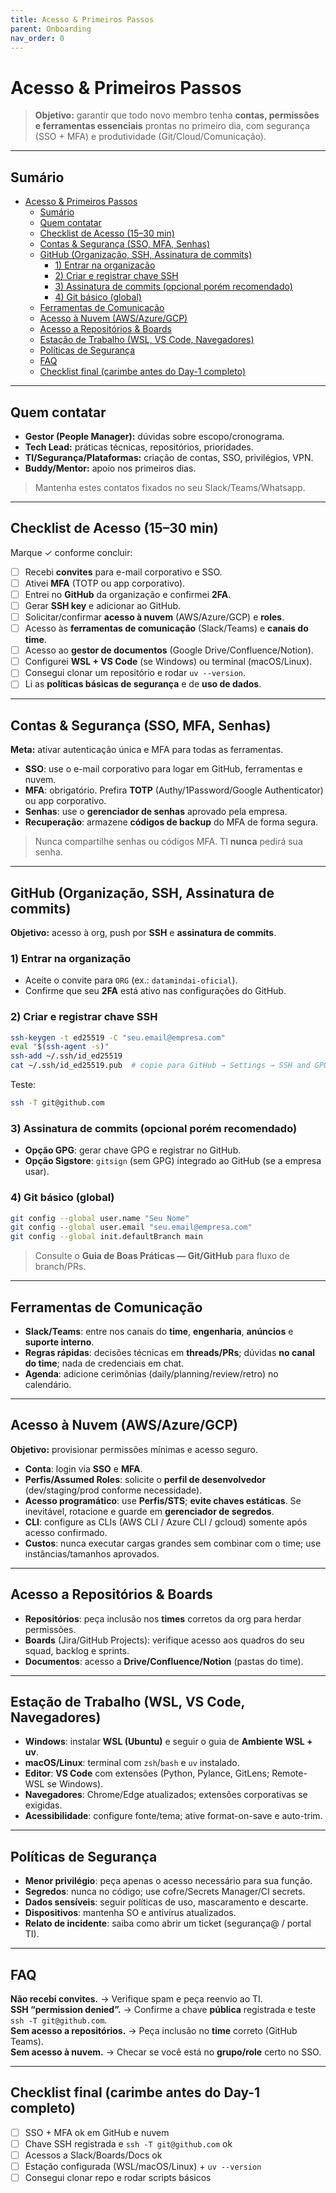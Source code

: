 ```yaml
---
title: Acesso & Primeiros Passos
parent: Onboarding
nav_order: 0
---
```


# Acesso & Primeiros Passos

> **Objetivo:** garantir que todo novo membro tenha **contas, permissões e ferramentas essenciais** prontas no primeiro dia, com segurança (SSO + MFA) e produtividade (Git/Cloud/Comunicação).

---

## Sumário
- [Acesso \& Primeiros Passos](#acesso--primeiros-passos)
  - [Sumário](#sumário)
  - [Quem contatar](#quem-contatar)
  - [Checklist de Acesso (15–30 min)](#checklist-de-acesso-1530-min)
  - [Contas \& Segurança (SSO, MFA, Senhas)](#contas--segurança-sso-mfa-senhas)
  - [GitHub (Organização, SSH, Assinatura de commits)](#github-organização-ssh-assinatura-de-commits)
    - [1) Entrar na organização](#1-entrar-na-organização)
    - [2) Criar e registrar chave SSH](#2-criar-e-registrar-chave-ssh)
    - [3) Assinatura de commits (opcional porém recomendado)](#3-assinatura-de-commits-opcional-porém-recomendado)
    - [4) Git básico (global)](#4-git-básico-global)
  - [Ferramentas de Comunicação](#ferramentas-de-comunicação)
  - [Acesso à Nuvem (AWS/Azure/GCP)](#acesso-à-nuvem-awsazuregcp)
  - [Acesso a Repositórios \& Boards](#acesso-a-repositórios--boards)
  - [Estação de Trabalho (WSL, VS Code, Navegadores)](#estação-de-trabalho-wsl-vs-code-navegadores)
  - [Políticas de Segurança](#políticas-de-segurança)
  - [FAQ](#faq)
  - [Checklist final (carimbe antes do Day-1 completo)](#checklist-final-carimbe-antes-do-day-1-completo)

---

## Quem contatar
- **Gestor (People Manager):** dúvidas sobre escopo/cronograma.
- **Tech Lead:** práticas técnicas, repositórios, prioridades.
- **TI/Segurança/Plataformas:** criação de contas, SSO, privilégios, VPN.
- **Buddy/Mentor:** apoio nos primeiros dias.

> Mantenha estes contatos fixados no seu Slack/Teams/Whatsapp.

---

## Checklist de Acesso (15–30 min)
Marque ✓ conforme concluir:
- [ ] Recebi **convites** para e-mail corporativo e SSO.
- [ ] Ativei **MFA** (TOTP ou app corporativo).
- [ ] Entrei no **GitHub** da organização e confirmei **2FA**.
- [ ] Gerar **SSH key** e adicionar ao GitHub.
- [ ] Solicitar/confirmar **acesso à nuvem** (AWS/Azure/GCP) e **roles**.
- [ ] Acesso às **ferramentas de comunicação** (Slack/Teams) e **canais do time**.
- [ ] Acesso ao **gestor de documentos** (Google Drive/Confluence/Notion).
- [ ] Configurei **WSL + VS Code** (se Windows) ou terminal (macOS/Linux).
- [ ] Consegui clonar um repositório e rodar `uv --version`.
- [ ] Li as **políticas básicas de segurança** e de **uso de dados**.

---

## Contas & Segurança (SSO, MFA, Senhas)
**Meta:** ativar autenticação única e MFA para todas as ferramentas.
- **SSO**: use o e-mail corporativo para logar em GitHub, ferramentas e nuvem.
- **MFA**: obrigatório. Prefira **TOTP** (Authy/1Password/Google Authenticator) ou app corporativo.
- **Senhas**: use o **gerenciador de senhas** aprovado pela empresa.
- **Recuperação**: armazene **códigos de backup** do MFA de forma segura.

> Nunca compartilhe senhas ou códigos MFA. TI **nunca** pedirá sua senha.

---

## GitHub (Organização, SSH, Assinatura de commits)
**Objetivo:** acesso à org, push por **SSH** e **assinatura de commits**.

### 1) Entrar na organização
- Aceite o convite para `ORG` (ex.: `datamindai-oficial`).
- Confirme que seu **2FA** está ativo nas configurações do GitHub.

### 2) Criar e registrar chave SSH
```bash
ssh-keygen -t ed25519 -C "seu.email@empresa.com"
eval "$(ssh-agent -s)"
ssh-add ~/.ssh/id_ed25519
cat ~/.ssh/id_ed25519.pub  # copie para GitHub → Settings → SSH and GPG keys
```
Teste:
```bash
ssh -T git@github.com
```

### 3) Assinatura de commits (opcional porém recomendado)
- **Opção GPG**: gerar chave GPG e registrar no GitHub.
- **Opção Sigstore**: `gitsign` (sem GPG) integrado ao GitHub (se a empresa usar).

### 4) Git básico (global)
```bash
git config --global user.name "Seu Nome"
git config --global user.email "seu.email@empresa.com"
git config --global init.defaultBranch main
```

> Consulte o **Guia de Boas Práticas — Git/GitHub** para fluxo de branch/PRs.

---

## Ferramentas de Comunicação
- **Slack/Teams**: entre nos canais do **time**, **engenharia**, **anúncios** e **suporte interno**.
- **Regras rápidas**: decisões técnicas em **threads/PRs**; dúvidas **no canal do time**; nada de credenciais em chat.
- **Agenda**: adicione cerimônias (daily/planning/review/retro) no calendário.

---

## Acesso à Nuvem (AWS/Azure/GCP)
**Objetivo:** provisionar permissões mínimas e acesso seguro.
- **Conta**: login via **SSO** e **MFA**.
- **Perfis/Assumed Roles**: solicite o **perfil de desenvolvedor** (dev/staging/prod conforme necessidade).
- **Acesso programático**: use **Perfis/STS**; **evite chaves estáticas**. Se inevitável, rotacione e guarde em **gerenciador de segredos**.
- **CLI**: configure as CLIs (AWS CLI / Azure CLI / gcloud) somente após acesso confirmado.
- **Custos**: nunca executar cargas grandes sem combinar com o time; use instâncias/tamanhos aprovados.

---

## Acesso a Repositórios & Boards
- **Repositórios**: peça inclusão nos **times** corretos da org para herdar permissões.
- **Boards** (Jira/GitHub Projects): verifique acesso aos quadros do seu squad, backlog e sprints.
- **Documentos**: acesso a **Drive/Confluence/Notion** (pastas do time).

---

## Estação de Trabalho (WSL, VS Code, Navegadores)
- **Windows**: instalar **WSL (Ubuntu)** e seguir o guia de **Ambiente WSL + uv**.
- **macOS/Linux**: terminal com `zsh`/`bash` e `uv` instalado.
- **Editor**: **VS Code** com extensões (Python, Pylance, GitLens; Remote-WSL se Windows).
- **Navegadores**: Chrome/Edge atualizados; extensões corporativas se exigidas.
- **Acessibilidade**: configure fonte/tema; ative format-on-save e auto-trim.

---

## Políticas de Segurança
- **Menor privilégio**: peça apenas o acesso necessário para sua função.
- **Segredos**: nunca no código; use cofre/Secrets Manager/CI secrets.
- **Dados sensíveis**: seguir políticas de uso, mascaramento e descarte.
- **Dispositivos**: mantenha SO e antivírus atualizados.
- **Relato de incidente**: saiba como abrir um ticket (segurança@ / portal TI).

---

## FAQ
**Não recebi convites.** → Verifique spam e peça reenvio ao TI.  
**SSH “permission denied”.** → Confirme a chave **pública** registrada e teste `ssh -T git@github.com`.  
**Sem acesso a repositórios.** → Peça inclusão no **time** correto (GitHub Teams).  
**Sem acesso à nuvem.** → Checar se você está no **grupo/role** certo no SSO.

---

## Checklist final (carimbe antes do Day-1 completo)
- [ ] SSO + MFA ok em GitHub e nuvem
- [ ] Chave SSH registrada e `ssh -T git@github.com` ok
- [ ] Acessos a Slack/Boards/Docs ok
- [ ] Estação configurada (WSL/macOS/Linux) + `uv --version`
- [ ] Consegui clonar repo e rodar scripts básicos
